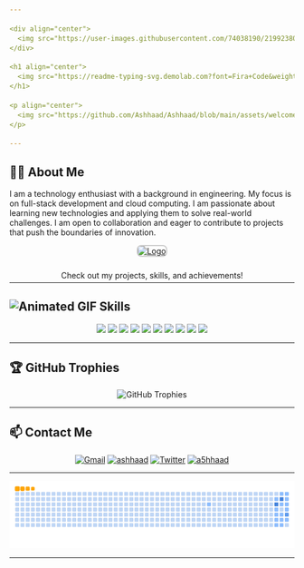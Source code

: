 ```yaml
---

<div align="center">
  <img src="https://user-images.githubusercontent.com/74038190/219923809-b86dc415-a0c2-4a38-bc88-ad6cf06395a8.gif" alt="Animated GIF" width="200"/>
</div>

<h1 align="center">
  <img src="https://readme-typing-svg.demolab.com?font=Fira+Code&weight=700&size=30&pause=1000&color=854CE6&center=true&vCenter=true&width=450&height=40&lines=Hello,+I'm+Ashhaad!;Welcome+to+my;+GitHub+Profile!+%F0%9F%92%BB" alt="Typing SVG" />
</h1>

<p align="center">
  <img src="https://github.com/Ashhaad/Ashhaad/blob/main/assets/welcome.gif" alt="Welcome" />
</p>

---
```


## 👨‍💻 **About Me**
I am a technology enthusiast with a background in engineering. My focus is on full-stack development and cloud computing. I am passionate about learning new technologies and applying them to solve real-world challenges. I am open to collaboration and eager to contribute to projects that push the boundaries of innovation.

<div align="center">
  <a href="https://a5hhaad.github.io/" target="_blank">
    <img src="https://camo.githubusercontent.com/7b3a65fcfa0eba7775c665c73edf42939c16181afe1425464afe4331788a7a60/68747470733a2f2f696d672e69636f6e73382e636f6d2f636f6c6f722f34382f3030303030302f646f6d61696e2e706e67" alt="Logo" style="margin-bottom: 10px; border-radius: 8px; border: 2px solid #ccc;" />
  </a>
  <p style="margin-bottom: -10px;">Check out my projects, skills, and achievements!</p>
</div>

---

## <img src="https://user-images.githubusercontent.com/74038190/212284087-bbe7e430-757e-4901-90bf-4cd2ce3e1852.gif" alt="Animated GIF" width="18" height="18"/> **Skills**

<div align="center">
  <img src="https://img.icons8.com/color/48/000000/javascript.png"/>
  <img src="https://img.icons8.com/color/48/000000/html-5.png"/>
  <img src="https://img.icons8.com/color/48/000000/css3.png"/>
  <img src="https://img.icons8.com/color/48/000000/python.png"/>
  <img src="https://img.icons8.com/color/48/000000/react-native.png"/>
  <img src="https://img.icons8.com/color/48/000000/nodejs.png"/>
  <img src="https://img.icons8.com/color/48/000000/docker.png"/>
  <img src="https://img.icons8.com/color/48/000000/kubernetes.png"/>
  <img src="https://img.icons8.com/color/48/000000/amazon-web-services.png"/>
  <img src="https://img.icons8.com/color/48/000000/git.png"/>
</div>

---

## 🏆 **GitHub Trophies**

<div align="center">
  <img src="https://github-profile-trophy.vercel.app/?username=Ashhaad&theme=monokai&no-frame=true&row=1" alt="GitHub Trophies">
</div>

---

## 📫 **Contact Me**

<p align="center">
  <a href="mailto:ashhad0105@gmail.com" target="blank"><img align="center" src="https://img.icons8.com/color/48/000000/gmail.png" alt="Gmail" height="40" /></a>
  <a href="https://linkedin.com/in/ashhaad" target="blank"><img align="center" src="https://img.icons8.com/color/48/000000/linkedin.png" alt="ashhaad" height="40" /></a>
  <a href="https://twitter.com/a5hhaad" target="blank"><img align="center" src="https://img.icons8.com/color/48/000000/twitter.png" alt="Twitter" height="40" /></a>
  <a href="https://instagram.com/a5hhaad" target="blank"><img align="center" src="https://img.icons8.com/color/48/000000/instagram-new.png" alt="a5hhaad" height="40" /></a>
</p>

---

<p align="center">
  <picture>
    <source media="(prefers-color-scheme: dark)" srcset="output/github-contribution-grid-snake-dark.svg" />
    <source media="(prefers-color-scheme: light)" srcset="output/github-contribution-grid-snake.svg" />
    <img src="output/github-contribution-grid-snake-ocean.gif" alt="snake eating contributions" />
  </picture>
</p>

---
